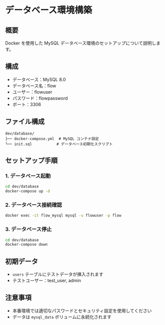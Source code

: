 # データベース環境構築

## 概要
Docker を使用した MySQL データベース環境のセットアップについて説明します。

## 構成
- データベース：MySQL 8.0
- データベース名：flow
- ユーザー：flowuser
- パスワード：flowpassword
- ポート：3306

## ファイル構成
```
dev/database/
├── docker-compose.yml  # MySQL コンテナ設定
└── init.sql           # データベース初期化スクリプト
```

## セットアップ手順

### 1. データベース起動
```bash
cd dev/database
docker-compose up -d
```

### 2. データベース接続確認
```bash
docker exec -it flow_mysql mysql -u flowuser -p flow
```

### 3. データベース停止
```bash
cd dev/database
docker-compose down
```

## 初期データ
- `users` テーブルにテストデータが挿入されます
- テストユーザー：test_user, admin

## 注意事項
- 本番環境では適切なパスワードとセキュリティ設定を使用してください
- データは `mysql_data` ボリュームに永続化されます